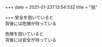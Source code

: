 +++
date = 2021-01-23T13:54:53Z
title = "抱"

+++
安全を抱いていると  
背後には危険が待っている  
  
危険を抱いていると  
背後には安全が待っている  